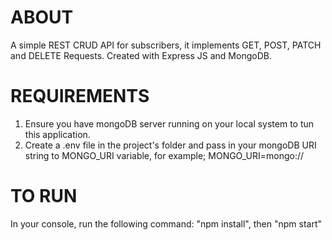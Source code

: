 # ABOUT
A simple REST CRUD API for subscribers, it implements GET, POST, PATCH and DELETE Requests. Created with Express JS and MongoDB.

# REQUIREMENTS
1. Ensure you have mongoDB server running on your local system to tun this application.
2. Create a .env file in the project's folder and pass in your mongoDB URI string to MONGO_URI variable, for example; 
  MONGO_URI=mongo://<Your mongodb connection string>

# TO RUN 
In your console, run the following command: "npm install", then "npm start"